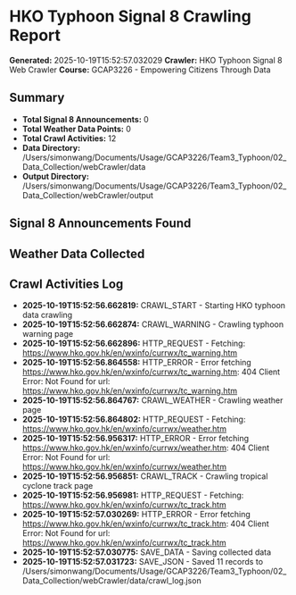 # HKO Typhoon Signal 8 Crawling Report

**Generated:** 2025-10-19T15:52:57.032029
**Crawler:** HKO Typhoon Signal 8 Web Crawler
**Course:** GCAP3226 - Empowering Citizens Through Data

## Summary

- **Total Signal 8 Announcements:** 0
- **Total Weather Data Points:** 0
- **Total Crawl Activities:** 12
- **Data Directory:** /Users/simonwang/Documents/Usage/GCAP3226/Team3_Typhoon/02_Data_Collection/webCrawler/data
- **Output Directory:** /Users/simonwang/Documents/Usage/GCAP3226/Team3_Typhoon/02_Data_Collection/webCrawler/output

## Signal 8 Announcements Found

## Weather Data Collected

## Crawl Activities Log

- **2025-10-19T15:52:56.662819:** CRAWL_START - Starting HKO typhoon data crawling
- **2025-10-19T15:52:56.662874:** CRAWL_WARNING - Crawling typhoon warning page
- **2025-10-19T15:52:56.662896:** HTTP_REQUEST - Fetching: https://www.hko.gov.hk/en/wxinfo/currwx/tc_warning.htm
- **2025-10-19T15:52:56.864558:** HTTP_ERROR - Error fetching https://www.hko.gov.hk/en/wxinfo/currwx/tc_warning.htm: 404 Client Error: Not Found for url: https://www.hko.gov.hk/en/wxinfo/currwx/tc_warning.htm
- **2025-10-19T15:52:56.864767:** CRAWL_WEATHER - Crawling weather page
- **2025-10-19T15:52:56.864802:** HTTP_REQUEST - Fetching: https://www.hko.gov.hk/en/wxinfo/currwx/weather.htm
- **2025-10-19T15:52:56.956317:** HTTP_ERROR - Error fetching https://www.hko.gov.hk/en/wxinfo/currwx/weather.htm: 404 Client Error: Not Found for url: https://www.hko.gov.hk/en/wxinfo/currwx/weather.htm
- **2025-10-19T15:52:56.956851:** CRAWL_TRACK - Crawling tropical cyclone track page
- **2025-10-19T15:52:56.956981:** HTTP_REQUEST - Fetching: https://www.hko.gov.hk/en/wxinfo/currwx/tc_track.htm
- **2025-10-19T15:52:57.030269:** HTTP_ERROR - Error fetching https://www.hko.gov.hk/en/wxinfo/currwx/tc_track.htm: 404 Client Error: Not Found for url: https://www.hko.gov.hk/en/wxinfo/currwx/tc_track.htm
- **2025-10-19T15:52:57.030775:** SAVE_DATA - Saving collected data
- **2025-10-19T15:52:57.031723:** SAVE_JSON - Saved 11 records to /Users/simonwang/Documents/Usage/GCAP3226/Team3_Typhoon/02_Data_Collection/webCrawler/data/crawl_log.json
